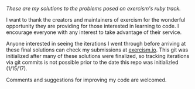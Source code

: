 *These are my solutions to the problems posed on exercism's ruby track.*

I want to thank the creators and maintainers of exercism for the wonderful opportunity they are providing for those interested in learning to code.  I encourage everyone with any interest to take advantage of their service.

Anyone interested in seeing the iterations I went through before arriving at these final solutions can check my submissions at [exercism.io](https://exercism.io).  This git was initialized after many of these solutions were finalized, so tracking iterations via git commits is not possible prior to the date this repo was initializled (1/15/17).

Comments and suggestions for improving my code are welcomed.
